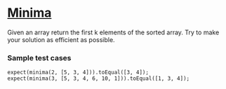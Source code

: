 # [Minima](https://www.notion.so/Minima-07fc97f2096440f984dbf1a5de68d696)
Given an array return the first k elements of the sorted array. Try to make your solution as efficient as possible.

### Sample test cases

    expect(minima(2, [5, 3, 4])).toEqual([3, 4]);
    expect(minima(3, [5, 3, 4, 6, 10, 1])).toEqual([1, 3, 4]);